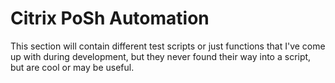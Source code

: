 # Citrix PoSh Automation

This section will contain different test scripts or just functions that I've come up with during development, but they never found their way into a script, but are cool or may be useful. 
